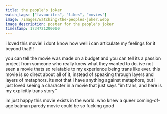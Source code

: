 ```yaml
---
title: the people's joker
watch_tags: ["favourites", "likes", "movies"]
image: /images/watching/the-peoples-joker.webp
image_description: poster for the people's joker
timestamp: 1734721200000
---
```

i loved this movie! i dont know how well i can articulate my feelings for it beyond that!!!

you can tell the movie was made on a budget and you can tell its a passion project from someone who really knew what they wanted to do. ive not seen a movie thats so relatable to my experience being trans like ever. this movie is so direct about all of it, instead of speaking through layers and layers of metaphors. its not that i have anything against metaphors, but i just loved seeing a character in a movie that just says "im trans, and here is my explicitly trans story"

im just happy this movie exists in the world. who knew a queer coming-of-age batman parody movie could be so fucking good